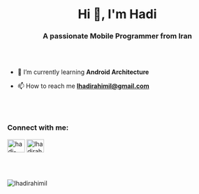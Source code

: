 <h1 align="center">Hi 👋, I'm Hadi</h1>
<h3 align="center">A passionate Mobile Programmer from Iran</h3>

<br/>
<br/>

- 🌱 I’m currently learning **Android Architecture**

- 📫 How to reach me **lhadirahimil@gmail.com**

<br/>
<br/>

<h3 align="left">Connect with me:</h3>
<p align="left">
<a href="https://linkedin.com/in/hadi-rahimi-1ab624230" target="blank"><img align="center" src="https://raw.githubusercontent.com/rahuldkjain/github-profile-readme-generator/master/src/images/icons/Social/linked-in-alt.svg" alt="hadi-rahimi-1ab624230" height="30" width="40" /></a>
<a href="https://instagram.com/lhadirahimil" target="blank"><img align="center" src="https://raw.githubusercontent.com/rahuldkjain/github-profile-readme-generator/master/src/images/icons/Social/instagram.svg" alt="lhadirahimil" height="30" width="40" /></a>
</p>

<br/>
<br/>

<p><img align="center" src="https://github-readme-stats.vercel.app/api/top-langs?username=lhadirahimil&show_icons=true&theme=dark&locale=en&layout=compact" alt="lhadirahimil" /></p>

